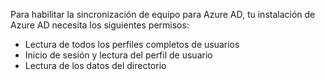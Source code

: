 Para habilitar la sincronización de equipo para Azure AD, tu instalación de Azure AD necesita los siguientes permisos:
- Lectura de todos los perfiles completos de usuarios
- Inicio de sesión y lectura del perfil de usuario
- Lectura de los datos del directorio
